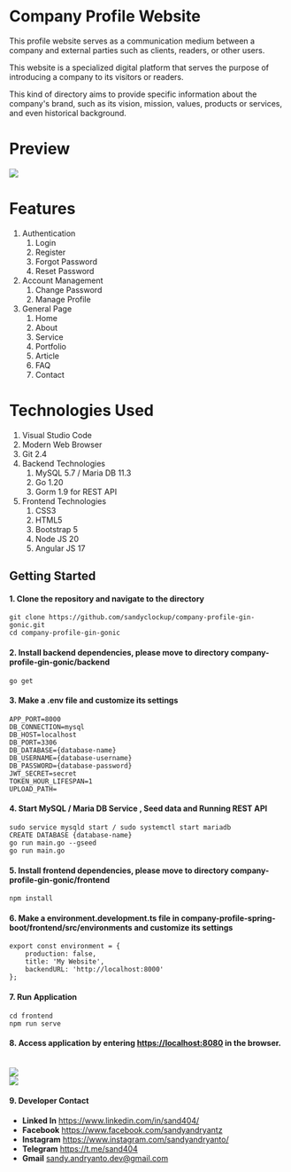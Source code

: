# Company Profile Website

<p>
   This profile website serves as a communication medium between a company and external parties such as clients, readers, or other users. 
</p>
<p>
	This website is a specialized digital platform that serves the purpose of introducing a company to its visitors or readers. 
</p>
<p>
	This kind of directory aims to provide specific information about the company's brand, such as its vision, mission, values, products or services, and even historical background.
</p> 

# Preview

<img src="screenshots/home.png">


# Features

<ol type="1">
	<li>
		Authentication
		<ol type="1">
			<li>Login</li>
			<li>Register</li>
			<li>Forgot Password</li>
			<li>Reset Password</li>
		</ol>
	</li>
	<li>
		Account Management
		<ol type="1">
			<li>Change Password</li>
			<li>Manage Profile</li>
		</ol>
	</li>
	<li>
		General Page
		<ol type="1">
			<li>Home</li>
			<li>About</li>
			<li>Service</li>
			<li>Portfolio</li>
			<li>Article</li>
			<li>FAQ</li>
			<li>Contact</li>
		</ol>
	</li>
</ol>

# Technologies Used

<ol type="1">
	<li>Visual Studio Code</li>
	<li>Modern Web Browser</li>
	<li>Git 2.4</li>
	<li>
		Backend Technologies
		<ol type="1">
			<li>MySQL 5.7 / Maria DB 11.3</li>
			<li>Go 1.20</li>
			<li>Gorm 1.9 for REST API </li>
		</ol>
	</li>
	<li>
		Frontend Technologies
		<ol type="1">
			<li>CSS3</li>
			<li>HTML5</li>
			<li>Bootstrap 5</li>
			<li>Node JS 20</li>
			<li>Angular JS 17</li>
		</ol>
	</li>
</ol>

## Getting Started
#### 1. Clone the repository and navigate to the directory
```shell
git clone https://github.com/sandyclockup/company-profile-gin-gonic.git
cd company-profile-gin-gonic
```

#### 2. Install backend dependencies, please move to directory company-profile-gin-gonic/backend
```shell
go get
```

#### 3. Make a .env file and customize its settings 
```shell
APP_PORT=8000
DB_CONNECTION=mysql
DB_HOST=localhost
DB_PORT=3306
DB_DATABASE={database-name}
DB_USERNAME={database-username}
DB_PASSWORD={database-password}
JWT_SECRET=secret
TOKEN_HOUR_LIFESPAN=1
UPLOAD_PATH=
```

#### 4. Start MySQL / Maria DB Service , Seed data and Running REST API
```shell
sudo service mysqld start / sudo systemctl start mariadb
CREATE DATABASE {database-name}
go run main.go --gseed
go run main.go
```

#### 5. Install frontend dependencies, please move to directory company-profile-gin-gonic/frontend
```shell
npm install
```

#### 6. Make a environment.development.ts file in company-profile-spring-boot/frontend/src/environments and customize its settings 
```shell
export const environment = {
    production: false,
    title: 'My Website',
    backendURL: 'http://localhost:8000'
};
```

#### 7. Run Application 
```shell
cd frontend
npm run serve
```

#### 8. Access application by entering [https://localhost:8080](https://localhost:8080) in the browser.

<br/>
<img src="screenshots/article.png">
</br>
<img src="screenshots/service.png">

#### 9. Developer Contact
<ul>
	<li>
		<strong>Linked In</strong> <a target="_blank" href="https://www.linkedin.com/in/sand404/">https://www.linkedin.com/in/sand404/</a>
	</li>
	<li>
		<strong>Facebook</strong> <a target="_blank" href="https://www.facebook.com/sandyandryantz">https://www.facebook.com/sandyandryantz</a>
	</li>
	<li>
		<strong>Instagram</strong> <a target="_blank" href="https://www.instagram.com/sandyandryanto/">https://www.instagram.com/sandyandryanto/</a>
	</li>
	<li>
		<strong>Telegram</strong> <a target="_blank" href="https://t.me/sand404">https://t.me/sand404</a>
	</li>
	<li>
		<strong>Gmail</strong> <a  href="mailto:sandy.andryanto.dev@gmail.com">sandy.andryanto.dev@gmail.com</a>
	</li>
</ul>